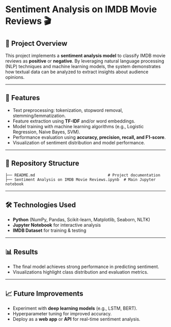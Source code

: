 # Sentiment Analysis on IMDB Movie Reviews 🎬

## 📌 Project Overview

This project implements a **sentiment analysis model** to classify IMDB movie reviews as **positive** or **negative**.
By leveraging natural language processing (NLP) techniques and machine learning models, the system demonstrates how textual data can be analyzed to extract insights about audience opinions.

---

## 🚀 Features

* Text preprocessing: tokenization, stopword removal, stemming/lemmatization.
* Feature extraction using **TF-IDF** and/or word embeddings.
* Model training with machine learning algorithms (e.g., Logistic Regression, Naive Bayes, SVM).
* Performance evaluation using **accuracy, precision, recall, and F1-score**.
* Visualization of sentiment distribution and model performance.

---

## 📂 Repository Structure

```
├── README.md                                # Project documentation
├── Sentiment Analysis on IMDB Movie Reviews.ipynb  # Main Jupyter notebook
```

---

## 🛠️ Technologies Used

* **Python** (NumPy, Pandas, Scikit-learn, Matplotlib, Seaborn, NLTK)
* **Jupyter Notebook** for interactive analysis
* **IMDB Dataset** for training & testing

---

## 📊 Results

* The final model achieves strong performance in predicting sentiment.
* Visualizations highlight class distribution and evaluation metrics.

---

## 📈 Future Improvements

* Experiment with **deep learning models** (e.g., LSTM, BERT).
* Hyperparameter tuning for improved accuracy.
* Deploy as a **web app** or **API** for real-time sentiment analysis.
